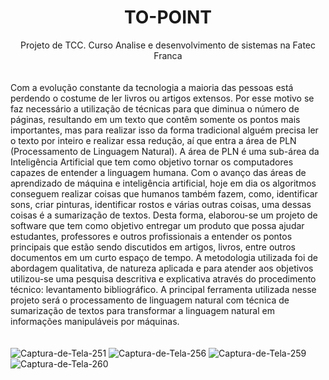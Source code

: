 <h1 align="center"> TO-POINT</h1>
<div align="center">Projeto de TCC. Curso Analise e desenvolvimento de sistemas na Fatec Franca</div>
<br>
<br>
<div>
Com a evolução constante da tecnologia a maioria das pessoas está perdendo o costume de ler livros ou artigos extensos. Por esse motivo se faz necessário a utilização de técnicas para que diminua o número de páginas, resultando em um texto que contêm somente os pontos mais importantes, mas para realizar isso da forma tradicional alguém precisa ler o texto por inteiro e realizar essa redução, aí que entra a área de PLN (Processamento de Linguagem Natural). A área de PLN é uma sub-área da Inteligência Artificial que tem como objetivo tornar os computadores capazes de entender a linguagem humana. Com o avanço das áreas de aprendizado de máquina e inteligência artificial, hoje em dia os algoritmos conseguem realizar coisas que humanos também fazem, como, identificar sons, criar pinturas, identificar rostos e várias outras coisas, uma dessas coisas é a sumarização de textos.
Desta forma, elaborou-se um projeto de software que tem como objetivo entregar um produto que possa ajudar estudantes, professores e outros profissionais a entender os pontos principais que estão sendo discutidos em artigos, livros, entre outros documentos em um curto espaço de tempo.
A metodologia utilizada foi de abordagem qualitativa, de natureza aplicada e para atender aos objetivos utilizou-se uma pesquisa descritiva e explicativa através do procedimento técnico: levantamento bibliográfico. 
A principal ferramenta utilizada nesse projeto será o processamento de linguagem natural com técnica de sumarização de textos para transformar a linguagem natural em informações manipuláveis por máquinas.
</div>
<br>
<br>
<img src="https://i.ibb.co/q5kZbBD/Captura-de-Tela-251.png" alt="Captura-de-Tela-251" border="0">
<img src="https://i.ibb.co/FXtgpzH/Captura-de-Tela-256.png" alt="Captura-de-Tela-256" border="0">
<img src="https://i.ibb.co/J3WFndD/Captura-de-Tela-259.png" alt="Captura-de-Tela-259" border="0">
<img src="https://i.ibb.co/TPCQSj9/Captura-de-Tela-260.png" alt="Captura-de-Tela-260" border="0">
